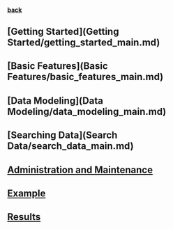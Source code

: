#### [back](../README.md)



## [Getting Started](Getting Started/getting_started_main.md)

## [Basic Features](Basic Features/basic_features_main.md)

## [Data Modeling](Data Modeling/data_modeling_main.md)

## [Searching Data](Search Data/search_data_main.md)


## [Administration and Maintenance](Adminstration/admin_main.md)

## [Example](Examples/example_main.md)

## [Results](Results/results_main.md)